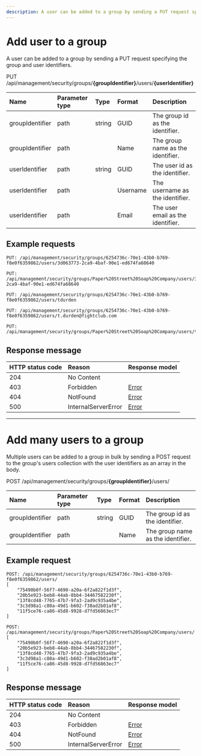 ```yaml
---
description: A user can be added to a group by sending a PUT request specifying the group and user identifiers.
---
```


# Add user to a group

A user can be added to a group by sending a PUT request specifying the group and user identifiers.

<span class="label label--put">PUT</span> /api/management/security/groups/**{groupIdentifier}**/users/**{userIdentifier}**

| Name            | Parameter type | Type   | Format   | Description                       |
| :-------------- | :------------- | :----- | :------- | :-------------------------------- |
| groupIdentifier | path           | string | GUID     | The group id as the identifier.   |
| groupIdentifier | path           |        | Name     | The group name as the identifier. |
| userIdentifier  | path           | string | GUID     | The user id as the identifier.    |
| userIdentifier  | path           |        | Username | The username as the identifier.   |
| userIdentifier  | path           |        | Email    | The user email as the identifier. |

## Example requests

```http
PUT: /api/management/security/groups/6254736c-70e1-43b0-b769-f8e0f6359862/users/3d063773-2ca9-4baf-90e1-ed674fa68640
```

```http
PUT: /api/management/security/groups/Paper%20Street%20Soap%20Company/users/3d063773-2ca9-4baf-90e1-ed674fa68640
```

```http
PUT: /api/management/security/groups/6254736c-70e1-43b0-b769-f8e0f6359862/users/tdurden
```

```http
PUT: /api/management/security/groups/6254736c-70e1-43b0-b769-f8e0f6359862/users/t.durden@fightclub.com
```

```http
PUT: /api/management/security/groups/Paper%20Street%20Soap%20Company/users/t.durden@fightclub.com
```

## Response message

| HTTP status code | Reason              | Response model                   |
| :--------------- | :------------------ | :------------------------------- |
| 204              | No Content          |                                  |
| 403              | Forbidden           | [Error](/key-concepts/errors.md) |
| 404              | NotFound            | [Error](/key-concepts/errors.md) |
| 500              | InternalServerError | [Error](/key-concepts/errors.md) |

---

# Add many users to a group

Multiple users can be added to a group in bulk by sending a POST request to the group's users collection with the user identifiers as an array in the body.

<span class="label label--post">POST</span> /api/management/security/groups/**{groupIdentifier}**/users/

| Name            | Parameter type | Type   | Format | Description                       |
| :-------------- | :------------- | :----- | :----- | :-------------------------------- |
| groupIdentifier | path           | string | GUID   | The group id as the identifier.   |
| groupIdentifier | path           |        | Name   | The group name as the identifier. |

## Example request

```http
POST: /api/management/security/groups/6254736c-70e1-43b0-b769-f8e0f6359862/users/
[
    "75490b0f-56f7-4690-a20a-6f2a822f1d3f",
    "20b5e923-beb8-44ab-8bb4-34467582230f",
    "13f8cd48-7765-47b7-9fa3-2ad9c935a4be",
    "3c3d98a1-c80a-49d1-b602-f38ad2b01af8",
    "11f5ce76-ca86-45d8-9928-d7fd56863ec7"
]
```

```http
POST: /api/management/security/groups/Paper%20Street%20Soap%20Company/users/
[
    "75490b0f-56f7-4690-a20a-6f2a822f1d3f",
    "20b5e923-beb8-44ab-8bb4-34467582230f",
    "13f8cd48-7765-47b7-9fa3-2ad9c935a4be",
    "3c3d98a1-c80a-49d1-b602-f38ad2b01af8",
    "11f5ce76-ca86-45d8-9928-d7fd56863ec7"
]
```

## Response message

| HTTP status code | Reason              | Response model                   |
| :--------------- | :------------------ | :------------------------------- |
| 204              | No Content          |                                  |
| 403              | Forbidden           | [Error](/key-concepts/errors.md) |
| 404              | NotFound            | [Error](/key-concepts/errors.md) |
| 500              | InternalServerError | [Error](/key-concepts/errors.md) |
